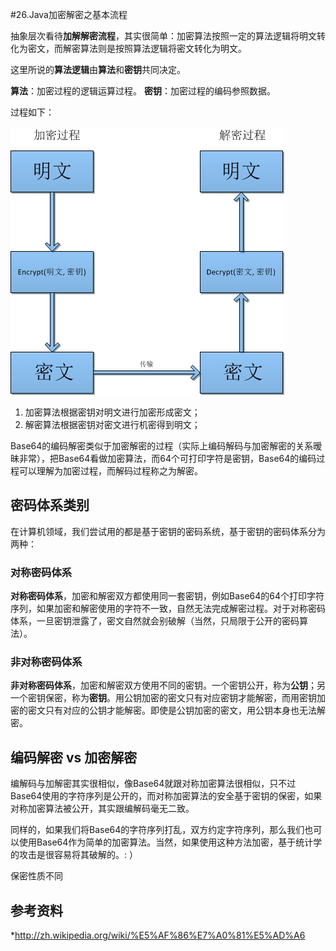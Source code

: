 #26.Java加密解密之基本流程

抽象层次看待**加解解密流程**，其实很简单：加密算法按照一定的算法逻辑将明文转化为密文，而解密算法则是按照算法逻辑将密文转化为明文。

这里所说的**算法逻辑**由**算法**和**密钥**共同决定。

**算法**：加密过程的逻辑运算过程。
**密钥**：加密过程的编码参照数据。

过程如下：

![](images/26-1.jpg)

1. 加密算法根据密钥对明文进行加密形成密文；
2. 解密算法根据密钥对密文进行机密得到明文；

Base64的编码解密类似于加密解密的过程（实际上编码解码与加密解密的关系暧昧非常），把Base64看做加密算法，而64个可打印字符是密钥，Base64的编码过程可以理解为加密过程，而解码过程称之为解密。

## 密码体系类别

在计算机领域，我们尝试用的都是基于密钥的密码系统，基于密钥的密码体系分为两种：

### 对称密码体系

**对称密码体系**，加密和解密双方都使用同一套密钥，例如Base64的64个打印字符序列，如果加密和解密使用的字符不一致，自然无法完成解密过程。对于对称密码体系，一旦密钥泄露了，密文自然就会别破解（当然，只局限于公开的密码算法）。

### 非对称密码体系

**非对称密码体系**，加密和解密双方使用不同的密钥。一个密钥公开，称为**公钥**；另一个密钥保密，称为**密钥**。用公钥加密的密文只有对应密钥才能解密，而用密钥加密的密文只有对应的公钥才能解密。即使是公钥加密的密文，用公钥本身也无法解密。

## 编码解密 vs 加密解密

编解码与加解密其实很相似，像Base64就跟对称加密算法很相似，只不过Base64使用的字符序列是公开的，而对称加密算法的安全基于密钥的保密，如果对称加密算法被公开，其实跟编解码毫无二致。

同样的，如果我们将Base64的字符序列打乱，双方约定字符序列，那么我们也可以使用Base64作为简单的加密算法。当然，如果使用这种方法加密，基于统计学的攻击是很容易将其破解的。: ）

保密性质不同

## 参考资料
*http://zh.wikipedia.org/wiki/%E5%AF%86%E7%A0%81%E5%AD%A6

